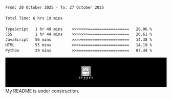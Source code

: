 <!--START_SECTION:waka-->

```txt
From: 20 October 2025 - To: 27 October 2025

Total Time: 6 hrs 19 mins

TypeScript   1 hr 49 mins    >>>>>>>==================   28.06 %
CSS          1 hr 44 mins    >>>>>>>==================   26.61 %
JavaScript   56 mins         >>>>=====================   14.38 %
HTML         55 mins         >>>>=====================   14.19 %
Python       29 mins         >>=======================   07.44 %
```

<!--END_SECTION:waka-->

<img src="https://raw.githubusercontent.com/n3xta/image-hosting/main/img/202411032331174.png"/>
My README is under construction. 

